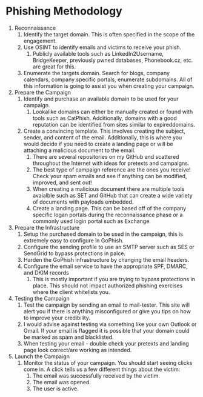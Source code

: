 # Phishing Methodology

1. Reconnaissance 
   1. Identify the target domain. This is often specified in the scope of the engagement. 
   2. Use OSINT to identify emails and victims to receive your phish. 
      1. Publicly available tools such as LinkedIn2Username, BridgeKeeper, previously pwned databases, Phonebook.cz, etc. are great for this.
   3. Enumerate the targets domain. Search for blogs, company calendars, company specific portals, enumerate subdomains. All of this information    is going to assist you when creating your campaign.
2. Prepare the Campaign
   1. Identify and purchase an available domain to be used for your campaign.
      1. Lookalike domains can either be manually created or found with tools such as CatPhish. Additionally, domains with a good reputation can be identified from sites similar to expireddomains. 
   2. Create a convincing template. This involves creating the subject, sender, and content of the email. Additionally, this is where you would decide if you need to create a landing page or will be attaching a malicious document to the email.
      1. There are several repositories on my GitHub and scattered throughout the Internet with ideas for pretexts and campaigns. 
      2. The best type of campaign reference are the ones you receive! Check your spam emails and see if anything can be modified, improved, and sent out!
      3. When creating a malicious document there are multiple tools avaialble such as SET and GitHub that can create a wide variety of documents with payloads embedded.
      4. Create a landing page. This can be based off of the company specific logan portals during the reconnaissance phase or a commonly used login portal such as Exchange.
3. Prepare the Infrastructure
   1. Setup the purchased domain to be used in the campaign, this is extremely easy to configure in GoPhish.
   2. Configure the sending profile to use an SMTP server such as SES or SendGrid to bypass protections in palce.
   3. Harden the GoPhish infrastructure by changing the email headers.
   4. Configure the email service to have the appropriate SPF, DMARC, and DKIM records
      1. This is mostly important if you are trying to bypass protections in place. This should not impact authorized phishing exercises where the client whitelists you.
4. Testing the Campaign
   1. Test the campaign by sending an email to mail-tester. This site will alert you if there is anything misconfigured or give you tips on how to improve your credibility. 
   2. I would advise against testing via something like your own Outlook or Gmail. If your email is flagged it is possible that your domain could be marked as spam and blacklisted.
   3. When testing your email - double check your pretexts and landing page look correct/are working as intended.
5. Launch the Campaign 
   1. Monitor the status of your campaign. You should start seeing clicks come in. A click tells us a few different things about the victim:
      1. The email was successfully received by the victim.
      2. The email was opened.
      3. The user is active.
